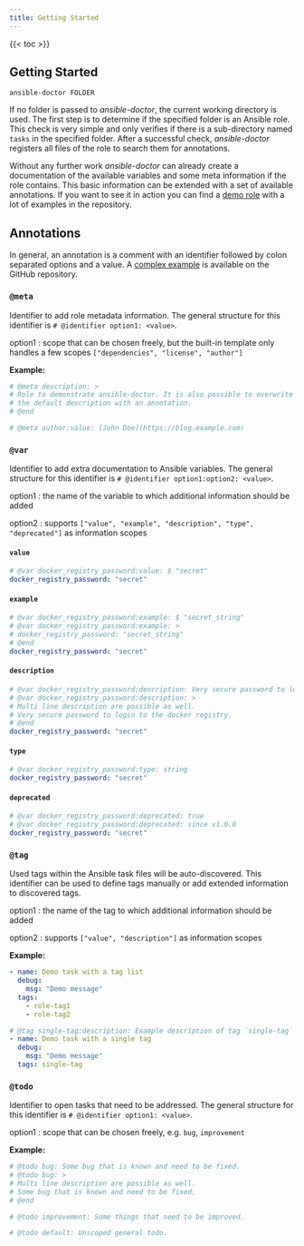 ```yaml
---
title: Getting Started
---
```


{{< toc >}}

## Getting Started

```Shell
ansible-doctor FOLDER
```

If no folder is passed to _ansible-doctor_, the current working directory is used. The first step is to determine if the specified folder is an Ansible role. This check is very simple and only verifies if there is a sub-directory named `tasks` in the specified folder. After a successful check, _ansible-doctor_ registers all files of the role to search them for annotations.

Without any further work _ansible-doctor_ can already create a documentation of the available variables and some meta information if the role contains. This basic information can be extended with a set of available annotations. If you want to see it in action you can find a [demo role](https://github.com/thegeeklab/ansible-doctor/tree/main/example) with a lot of examples in the repository.

## Annotations

In general, an annotation is a comment with an identifier followed by colon separated options and a value. A [complex example](https://github.com/thegeeklab/ansible-doctor/tree/main/example) is available on the GitHub repository.

### `@meta`

Identifier to add role metadata information. The general structure for this identifier is `# @identifier option1: <value>`.

option1
: scope that can be chosen freely, but the built-in template only handles a few scopes `["dependencies", "license", "author"]`

**Example:**

```YAML
# @meta description: >
# Role to demonstrate ansible-doctor. It is also possible to overwrite
# the default description with an annotation.
# @end

# @meta author:value: [John Doe](https://blog.example.com)
```

### `@var`

Identifier to add extra documentation to Ansible variables. The general structure for this identifier is `# @identifier option1:option2: <value>`.

option1
: the name of the variable to which additional information should be added

option2
: supports `["value", "example", "description", "type", "deprecated"]` as information scopes

#### `value`

```yaml
# @var docker_registry_password:value: $ "secret"
docker_registry_password: "secret"
```

#### `example`

```yaml
# @var docker_registry_password:example: $ "secret_string"
# @var docker_registry_password:example: >
# docker_registry_password: "secret_string"
# @end
docker_registry_password: "secret"
```

#### `description`

```yaml
# @var docker_registry_password:description: Very secure password to login to the docker registry.
# @var docker_registry_password:description: >
# Multi line description are possible as well.
# Very secure password to login to the docker registry.
# @end
docker_registry_password: "secret"
```

#### `type`

```yaml
# @var docker_registry_password:type: string
docker_registry_password: "secret"
```

#### `deprecated`

```yaml
# @var docker_registry_password:deprecated: true
# @var docker_registry_password:deprecated: since v1.0.0
docker_registry_password: "secret"
```

### `@tag`

Used tags within the Ansible task files will be auto-discovered. This identifier can be used to define tags manually or add extended information to discovered tags.

option1
: the name of the tag to which additional information should be added

option2
: supports `["value", "description"]` as information scopes

**Example:**

```YAML
- name: Demo task with a tag list
  debug:
    msg: "Demo message"
  tags:
    - role-tag1
    - role-tag2

# @tag single-tag:description: Example description of tag `single-tag`
- name: Demo task with a single tag
  debug:
    msg: "Demo message"
  tags: single-tag
```

### `@todo`

Identifier to open tasks that need to be addressed. The general structure for this identifier is `# @identifier option1: <value>`.

option1
: scope that can be chosen freely, e.g. `bug`, `improvement`

**Example:**

```YAML
# @todo bug: Some bug that is known and need to be fixed.
# @todo bug: >
# Multi line description are possible as well.
# Some bug that is known and need to be fixed.
# @end

# @todo improvement: Some things that need to be improved.

# @todo default: Unscoped general todo.
```
